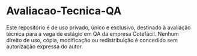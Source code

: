# Avaliacao-Tecnica-QA
Este repositório é de uso privado, único e exclusivo, destinado à avaliação técnica para a vaga de estágio em QA da empresa Cotefácil. Nenhum direito de uso, cópia, modificação ou redistribuição é concedido sem autorização expressa do autor.
